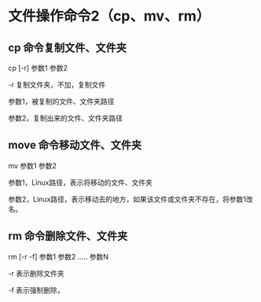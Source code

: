 # 文件操作命令2（cp、mv、rm）

## cp 命令复制文件、文件夹

cp [-r] 参数1 参数2

-r 复制文件夹，不加，复制文件

参数1，被复制的文件、文件夹路径

参数2，复制出来的文件、文件夹路径

## move 命令移动文件、文件夹

mv 参数1 参数2

参数1，Linux路径，表示将移动的文件、文件夹

参数2，Linux路径，表示移动去的地方，如果该文件或文件夹不存在，将参数1改名。

## rm 命令删除文件、文件夹

rm [-r -f] 参数1 参数2 ..... 参数N

-r 表示删除文件夹

-f 表示强制删除，